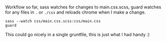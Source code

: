 Workflow so far, sass watches for changes to main.css.scss, guard watches for any files in `.` or `./css` and reloads chrome when I make a change.

```
sass --watch css/main.css.scss:css/main.css
guard
```

This could go nicely in a single gruntfile, this is just what I had handy :)
